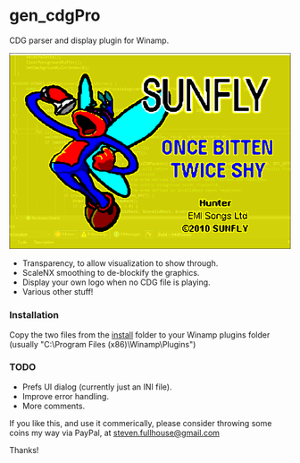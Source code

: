 # gen_cdgPro
CDG parser and display plugin for Winamp.

![CDG Pro](/media/cdgProScreenshot.png?raw=true)

* Transparency, to allow visualization to show through.
* ScaleNX smoothing to de-blockify the graphics.
* Display your own logo when no CDG file is playing.
* Various other stuff!

### Installation
Copy the two files from the [install](/install) folder to your Winamp plugins folder (usually "C:\Program Files (x86)\Winamp\Plugins")

### TODO

* Prefs UI dialog (currently just an INI file).
* Improve error handling.
* More comments.

If you like this, and use it commerically, please consider throwing some coins my way via PayPal, at steven.fullhouse@gmail.com

Thanks!
